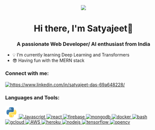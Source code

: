 <div align="center">
  <img src=https://github.com/ChaitanyaKatti/123Satyajeet123/assets/96473570/fcecad64-2d5c-4dc6-b393-e75f28842840"" height=300rem>
</div>

<h1 align="center">Hi there, I'm Satyajeet👋</h1>
<h3 align="center">A passionate Web Developer/ AI enthusiast from India</h3>

- 💡 I’m currently learning Deep Learning and Transformers
- 😎 Having fun with the MERN stack

<h3 align="left">Connect with me:</h3>
<p align="left">
<a href="https://www.linkedin.com/in/satyajeet-das-69a648228/" target="blank"><img align="center" src="https://raw.githubusercontent.com/rahuldkjain/github-profile-readme-generator/master/src/images/icons/Social/linked-in-alt.svg" alt="https://www.linkedin.com/in/satyajeet-das-69a648228/" height="30" width="40" /></a>
</p>


<h3 align="left">Languages and Tools:</h3>

<p align="left"> 
<!-- Python -->
<a href="https://www.python.org" target="_blank" rel="noreferrer"> <img src="https://raw.githubusercontent.com/devicons/devicon/master/icons/python/python-original.svg" alt="python" width="40" height="40"/> </a>
<!-- Javascript -->
<a href="https://www.javascript.com/" target="_blank" rel="noreferrer"> <img src="https://raw.githubusercontent.com/yurijserrano/Github-Profile-Readme-Logos/master/programming%20languages/javascript.svg" alt="Javascript" width="40" height="40"/> </a>
<!-- React -->
<a href="https://react.dev/" target="_blank" rel="noreferrer"> <img src="https://raw.githubusercontent.com/yurijserrano/Github-Profile-Readme-Logos/master/frameworks/react.svg" alt="react" width="40" height="40"/> </a> 
<!-- Firebase -->
<a href="https://firebase.google.com/" target="_blank" rel="noreferrer"> <img src="https://raw.githubusercontent.com/yurijserrano/Github-Profile-Readme-Logos/master/cloud/firebase.svg" alt="firebase" width="40" height="40"/> </a> 
<!-- MongoDB -->
<a href="https://www.mongodb.com/" target="_blank" rel="noreferrer"> <img src="https://github.com/ChaitanyaKatti/123Satyajeet123/assets/96473570/c95fa402-90fc-4046-8f7e-9368741833fe" alt="mongodb" width="40" height="40"/> </a> 
<!-- Docker -->
<a href="[https://www.docker.com/](https://www.docker.com/)" target="_blank" rel="noreferrer"> <img src="https://github.com/ChaitanyaKatti/123Satyajeet123/assets/96473570/b54c8f04-7951-49d9-aad2-ef24e599ba8e" alt="docker" width="40" height="40"/> </a> 
<!--Linux-->
<a href="https://www.gnu.org/software/bash/" target="_blank" rel="noreferrer"> <img src="https://raw.githubusercontent.com/yurijserrano/Github-Profile-Readme-Logos/master/programming%20languages/bash.svg" alt="bash" width="40" height="40"/> </a> 
<!-- GCP -->
<a href="[https://cloud.google.com/](https://cloud.google.com/)" target="_blank" rel="noreferrer"> <img src="https://github.com/ChaitanyaKatti/123Satyajeet123/assets/96473570/60e5adc2-5bb6-48cc-8a1b-c5641a823ea5" alt="gcloud" width="40" height="40"/> </a> 
<!-- AWS -->
<a href="[https://aws.amazon.com/](https://aws.amazon.com/)" target="_blank" rel="noreferrer"> <img src="https://github.com/ChaitanyaKatti/123Satyajeet123/assets/96473570/9acb4511-f7f5-4aa9-81bc-dccf0f7de5d1" alt="AWS" width="40" height="40"/> </a> 
<!-- Heroku -->
<a href="[https://www.heroku.com/](https://www.heroku.com/)" target="_blank" rel="noreferrer"> <img src="https://github.com/ChaitanyaKatti/123Satyajeet123/assets/96473570/1f6215d3-5ead-49d3-adc4-ea462bc525f1" alt="heroku" width="40" height="40"/> </a> 
<!-- NodeJS -->
<a href="[https://nodejs.org/en](https://nodejs.org/en)" target="_blank" rel="noreferrer"> <img src="https://github.com/ChaitanyaKatti/123Satyajeet123/assets/96473570/c2e5497a-66ca-4a56-994d-d68dc3a023e7" alt="nodejs" width="40" height="40"/> </a> 
<!-- TensorFlow -->
<a href="https://www.tensorflow.org" target="_blank" rel="noreferrer"> <img src="https://www.vectorlogo.zone/logos/tensorflow/tensorflow-icon.svg" alt="tensorflow" width="40" height="40"/>   
<!-- OpenCV -->
<a href="https://opencv.org/" target="_blank" rel="noreferrer"> <img src="https://www.vectorlogo.zone/logos/opencv/opencv-icon.svg" alt="opencv" width="40" height="40"/> </a> 
</p>
